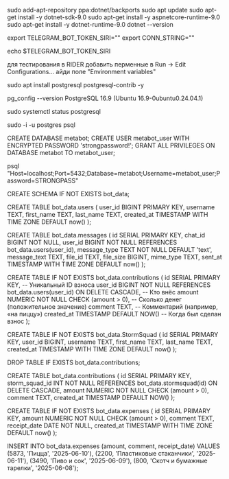 sudo add-apt-repository ppa:dotnet/backports
sudo apt update 
sudo apt-get install -y dotnet-sdk-9.0
sudo apt-get install -y aspnetcore-runtime-9.0
sudo apt-get install -y dotnet-runtime-9.0
dotnet --version


export TELEGRAM_BOT_TOKEN_SIRI=""
export CONN_STRING=""

echo $TELEGRAM_BOT_TOKEN_SIRI

для тестирования в RIDER добавить перменные в Run → Edit Configurations...
айди поле "Environment variables"

sudo apt install postgresql postgresql-contrib -y

pg_config --version
PostgreSQL 16.9 (Ubuntu 16.9-0ubuntu0.24.04.1)

sudo systemctl status postgresql

sudo -i -u postgres
psql

CREATE DATABASE metabot;
CREATE USER metabot_user WITH ENCRYPTED PASSWORD 'strongpassword!';
GRANT ALL PRIVILEGES ON DATABASE metabot TO metabot_user;


psql "Host=localhost;Port=5432;Database=metabot;Username=metabot_user;Password=STRONGPASS"



CREATE SCHEMA IF NOT EXISTS bot_data;


CREATE TABLE bot_data.users (
user_id BIGINT PRIMARY KEY,
username TEXT,
first_name TEXT,
last_name TEXT,
created_at TIMESTAMP WITH TIME ZONE DEFAULT now()
);


CREATE TABLE bot_data.messages (
id SERIAL PRIMARY KEY,
chat_id BIGINT NOT NULL,
user_id BIGINT NOT NULL REFERENCES bot_data.users(user_id),
message_type TEXT NOT NULL DEFAULT 'text',
message_text TEXT,
file_id TEXT,
file_size BIGINT,
mime_type TEXT,
sent_at TIMESTAMP WITH TIME ZONE DEFAULT now()
);


CREATE TABLE IF NOT EXISTS bot_data.contributions (
id SERIAL PRIMARY KEY, -- Уникальный ID взноса
user_id BIGINT NOT NULL REFERENCES bot_data.users(user_id) ON DELETE CASCADE, -- Кто внёс
amount NUMERIC NOT NULL CHECK (amount > 0), -- Сколько денег (положительное значение)
comment TEXT, -- Комментарий (например, «на пиццу»)
created_at TIMESTAMP DEFAULT NOW() -- Когда был сделан взнос
);


CREATE TABLE IF NOT EXISTS bot_data.StormSquad (
id SERIAL PRIMARY KEY,
user_id BIGINT,
username TEXT,
first_name TEXT,
last_name TEXT,
created_at TIMESTAMP WITH TIME ZONE DEFAULT now()
);



DROP TABLE IF EXISTS bot_data.contributions;

CREATE TABLE bot_data.contributions (
id SERIAL PRIMARY KEY,
storm_squad_id INT NOT NULL REFERENCES bot_data.stormsquad(id) ON DELETE CASCADE,
amount NUMERIC NOT NULL CHECK (amount > 0),
comment TEXT,
created_at TIMESTAMP DEFAULT NOW()
);


CREATE TABLE IF NOT EXISTS bot_data.expenses (
id SERIAL PRIMARY KEY,
amount NUMERIC NOT NULL CHECK (amount > 0),
comment TEXT,
receipt_date DATE NOT NULL,
created_at TIMESTAMP WITH TIME ZONE DEFAULT now()
);

INSERT INTO bot_data.expenses (amount, comment, receipt_date)
VALUES
(5873, 'Пицца', '2025-06-10'),
(2200, 'Пластиковые стаканчики', '2025-06-11'),
(3490, 'Пиво и сок', '2025-06-09'),
(800,  'Скотч и бумажные тарелки', '2025-06-08');

